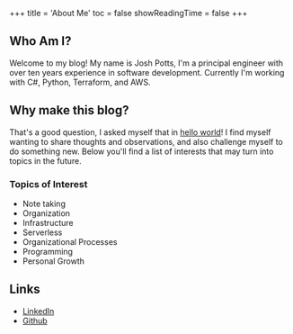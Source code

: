 +++
title = 'About Me'
toc   = false
showReadingTime = false
+++
## Who Am I?

Welcome to my blog! My name is Josh Potts, I'm a principal engineer with over ten years experience in software development. Currently I'm working with C#, Python, Terraform, and AWS. 

## Why make this blog? 

That's a good question, I asked myself that in [hello world](/posts/hello-world)! I find myself wanting to share thoughts and observations, and also challenge myself to do something new. Below you'll find a list of interests that may turn into topics in the future. 

### Topics of Interest
- Note taking
- Organization
- Infrastructure
- Serverless
- Organizational Processes
- Programming
- Personal Growth


## Links
- [LinkedIn](https://www.linkedin.com/in/josh-potts-tn/)
- [Github](https://github.com/jlpdeveloper)
